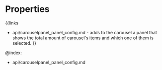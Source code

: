 
Properties
==========

{{links
- api/carouselpanel_panel_config.md - adds to the carousel a panel that  shows the total amount of carousel's items and which one of them is selected.
}}

@index:
- api/carouselpanel_panel_config.md

